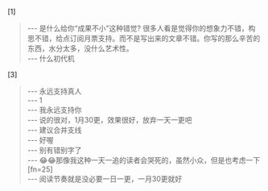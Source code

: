 
[1] 
>--- 是什么给你“成果不小”这种错觉? 很多人看是觉得你的想象力不错，构思不错，给点订阅月票支持。而不是写出来的文章不错。你写的那么辛苦的东西，水分太多，没什么艺术性。<br>
>--- 什么初代机<br>

[3] 
>--- 永远支持真人<br>
>--- 1<br>
>--- 我永远支持你<br>
>--- 说的很对，1月30更，效果很好，放弃一天一更吧<br>
>--- 建议合并支线<br>
>--- 好喔<br>
>--- 别有错别字了<br>
>--- 😂😂那像我这种一天一追的读者会哭死的，虽然小众，但是也考虑一下[fn=25]<br>
>--- 阅读节奏就是没必要一日一更，一月30更就好<br>
